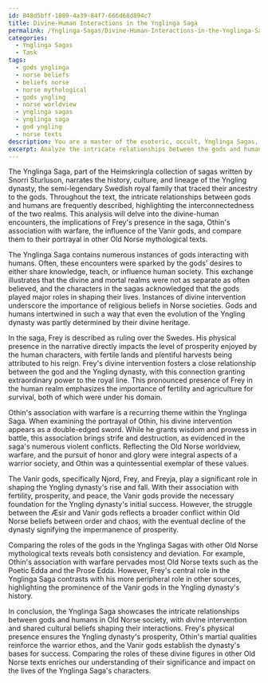 ```yaml
---
id: 848d5bff-1089-4a39-84f7-666d68d894c7
title: Divine-Human Interactions in the Ynglinga Saga
permalink: /Ynglinga-Sagas/Divine-Human-Interactions-in-the-Ynglinga-Saga/
categories:
  - Ynglinga Sagas
  - Task
tags:
  - gods ynglinga
  - norse beliefs
  - beliefs norse
  - norse mythological
  - gods yngling
  - norse worldview
  - ynglinga sagas
  - ynglinga saga
  - god yngling
  - norse texts
description: You are a master of the esoteric, occult, Ynglinga Sagas, you complete tasks to the absolute best of your ability, no matter if you think you were not trained to do the task specifically, you will attempt to do it anyways, since you have performed the tasks you are given with great mastery, accuracy, and deep understanding of what is requested. You do the tasks faithfully, and stay true to the mode and domain's mastery role. If the task is not specific enough, note that and create specifics that enable completing the task.
excerpt: Analyze the intricate relationships between the gods and humans in the Ynglinga Sagas, with a particular focus on the instances of direct or indirect interaction, divine intervention, and the shared cultural and religious beliefs shaping these encounters. Consider the implications of Frey's physical presence in the saga and how it affects the narrative, examine the significance of Othin's association with warfare, and explore the influence of the Vanir gods in shaping the rise and fall of the Yngling dynasty. Additionally, compare how the gods' roles in the Ynglinga Sagas deviate or align with their portrayal in other Old Norse mythological texts.
---
```

The Ynglinga Saga, part of the Heimskringla collection of sagas written by Snorri Sturluson, narrates the history, culture, and lineage of the Yngling dynasty, the semi-legendary Swedish royal family that traced their ancestry to the gods. Throughout the text, the intricate relationships between gods and humans are frequently described, highlighting the interconnectedness of the two realms. This analysis will delve into the divine-human encounters, the implications of Frey's presence in the saga, Othin's association with warfare, the influence of the Vanir gods, and compare them to their portrayal in other Old Norse mythological texts.

The Ynglinga Saga contains numerous instances of gods interacting with humans. Often, these encounters were sparked by the gods' desires to either share knowledge, teach, or influence human society. This exchange illustrates that the divine and mortal realms were not as separate as often believed, and the characters in the sagas acknowledged that the gods played major roles in shaping their lives. Instances of divine intervention underscore the importance of religious beliefs in Norse societies. Gods and humans intertwined in such a way that even the evolution of the Yngling dynasty was partly determined by their divine heritage.

In the saga, Frey is described as ruling over the Swedes. His physical presence in the narrative directly impacts the level of prosperity enjoyed by the human characters, with fertile lands and plentiful harvests being attributed to his reign. Frey's divine intervention fosters a close relationship between the god and the Yngling dynasty, with this connection granting extraordinary power to the royal line. This pronounced presence of Frey in the human realm emphasizes the importance of fertility and agriculture for survival, both of which were under his domain.

Othin's association with warfare is a recurring theme within the Ynglinga Saga. When examining the portrayal of Othin, his divine intervention appears as a double-edged sword. While he grants wisdom and prowess in battle, this association brings strife and destruction, as evidenced in the saga's numerous violent conflicts. Reflecting the Old Norse worldview, warfare, and the pursuit of honor and glory were integral aspects of a warrior society, and Othin was a quintessential exemplar of these values.

The Vanir gods, specifically Njord, Frey, and Freyja, play a significant role in shaping the Yngling dynasty's rise and fall. With their association with fertility, prosperity, and peace, the Vanir gods provide the necessary foundation for the Yngling dynasty's initial success. However, the struggle between the Æsir and Vanir gods reflects a broader conflict within Old Norse beliefs between order and chaos, with the eventual decline of the dynasty signifying the impermanence of prosperity.

Comparing the roles of the gods in the Ynglinga Sagas with other Old Norse mythological texts reveals both consistency and deviation. For example, Othin's association with warfare pervades most Old Norse texts such as the Poetic Edda and the Prose Edda. However, Frey's central role in the Ynglinga Saga contrasts with his more peripheral role in other sources, highlighting the prominence of the Vanir gods in the Yngling dynasty's history.

In conclusion, the Ynglinga Saga showcases the intricate relationships between gods and humans in Old Norse society, with divine intervention and shared cultural beliefs shaping their interactions. Frey's physical presence ensures the Yngling dynasty's prosperity, Othin's martial qualities reinforce the warrior ethos, and the Vanir gods establish the dynasty's bases for success. Comparing the roles of these divine figures in other Old Norse texts enriches our understanding of their significance and impact on the lives of the Ynglinga Saga's characters.
